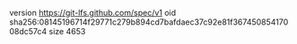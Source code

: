version https://git-lfs.github.com/spec/v1
oid sha256:08145196714f29771c279b894cd7bafdaec37c92e81f36745085417008dc57c4
size 4653
